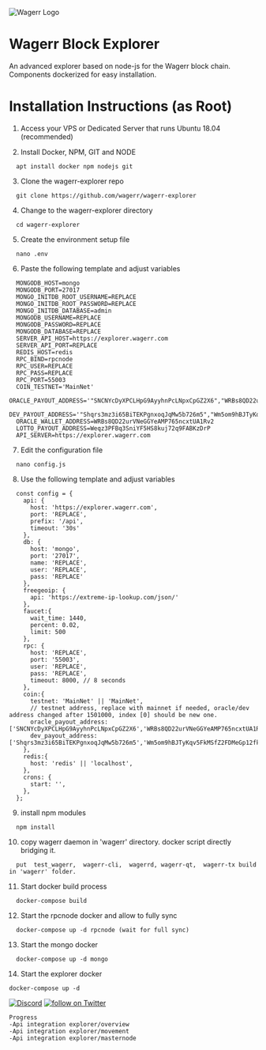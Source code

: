 ![Wagerr Logo](https://wagerr.com/build/images/wgrWordsRed.78ec6909.svg)

Wagerr Block Explorer
=====

An advanced explorer based on node-js for the Wagerr block chain. Components dockerized for easy installation.

# Installation Instructions (as Root)

1. Access your VPS or Dedicated Server that runs Ubuntu 18.04 (recommended)

2. Install Docker, NPM, GIT and NODE

```
  apt install docker npm nodejs git
```
3. Clone the wagerr-explorer repo

```
  git clone https://github.com/wagerr/wagerr-explorer
```
4. Change to the wagerr-explorer directory

```
  cd wagerr-explorer
```
5. Create the environment setup file

```
  nano .env
```
6. Paste the following template and adjust variables

```
  MONGODB_HOST=mongo
  MONGODB_PORT=27017
  MONGO_INITDB_ROOT_USERNAME=REPLACE
  MONGO_INITDB_ROOT_PASSWORD=REPLACE
  MONGO_INITDB_DATABASE=admin
  MONGODB_USERNAME=REPLACE
  MONGODB_PASSWORD=REPLACE
  MONGODB_DATABASE=REPLACE
  SERVER_API_HOST=https://explorer.wagerr.com
  SERVER_API_PORT=REPLACE
  REDIS_HOST=redis
  RPC_BIND=rpcnode
  RPC_USER=REPLACE
  RPC_PASS=REPLACE
  RPC_PORT=55003
  COIN_TESTNET='MainNet'
  ORACLE_PAYOUT_ADDRESS='"SNCNYcDyXPCLHpG9AyyhnPcLNpxCpGZ2X6","WRBs8QD22urVNeGGYeAMP765ncxtUA1Rv2"'
  DEV_PAYOUT_ADDRESS='"Shqrs3mz3i65BiTEKPgnxoqJqMw5b726m5","Wm5om9hBJTyKqv5FkMSfZ2FDMeGp12fkTe"'
  ORACLE_WALLET_ADDRESS=WRBs8QD22urVNeGGYeAMP765ncxtUA1Rv2
  LOTTO_PAYOUT_ADDRESS=Weqz3PFBq3SniYF5HS8kuj72q9FABKzDrP
  API_SERVER=https://explorer.wagerr.com
```
7. Edit the configuration file

```
  nano config.js
```
8. Use the following template and adjust variables

```
  const config = {
    api: {
      host: 'https://explorer.wagerr.com',
      port: 'REPLACE',
      prefix: '/api',
      timeout: '30s'
    },
    db: {
      host: 'mongo',
      port: '27017',
      name: 'REPLACE',
      user: 'REPLACE',
      pass: 'REPLACE'
    },
    freegeoip: {
      api: 'https://extreme-ip-lookup.com/json/'
    },
    faucet:{
      wait_time: 1440,
      percent: 0.02,
      limit: 500
    },
    rpc: {
      host: 'REPLACE',
      port: '55003',
      user: 'REPLACE',
      pass: 'REPLACE',
      timeout: 8000, // 8 seconds
    },
    coin:{
      testnet: 'MainNet' || 'MainNet',
      // testnet address, replace with mainnet if needed, oracle/dev address changed after 1501000, index [0] should be new one.
      oracle_payout_address: ['SNCNYcDyXPCLHpG9AyyhnPcLNpxCpGZ2X6','WRBs8QD22urVNeGGYeAMP765ncxtUA1Rv2'], 
      dev_payout_address: ['Shqrs3mz3i65BiTEKPgnxoqJqMw5b726m5','Wm5om9hBJTyKqv5FkMSfZ2FDMeGp12fkTe'], 
    },
    redis:{
      host: 'redis' || 'localhost',
    },
    crons: {
      start: '',
    },
  };
```

9.  install npm modules

```
  npm install
```

10. copy wagerr daemon in 'wagerr' directory. docker script directly bridging it.

```
  put  test_wagerr,  wagerr-cli,  wagerrd, wagerr-qt,  wagerr-tx build in 'wagerr' folder.
```

11. Start docker build process

```
  docker-compose build
```
12. Start the rpcnode docker and allow to fully sync

```
  docker-compose up -d rpcnode (wait for full sync)
```
13. Start the mongo docker

```
  docker-compose up -d mongo
```
14. Start the explorer docker

```
docker-compose up -d
```

[![Discord](https://img.shields.io/discord/374271866308919296.svg)](https://discord.gg/wBhxXss) <a href="https://twitter.com/intent/follow?screen_name=wagerrx"> <img src="https://img.shields.io/twitter/follow/wagerrx.svg?style=social&logo=twitter" alt="follow on Twitter"></a>


```
Progress
-Api integration explorer/overview
-Api integration explorer/movement
-Api integration explorer/masternode
```
